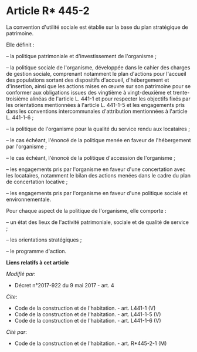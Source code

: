 # Article R* 445-2

La convention d'utilité sociale est établie sur la base du plan stratégique de patrimoine. 

Elle définit : 

– la politique patrimoniale et d'investissement de l'organisme ; 

– la politique sociale de l'organisme, développée dans le cahier des charges de gestion sociale, comprenant notamment le plan
d'actions pour l'accueil des populations sortant des dispositifs d'accueil, d'hébergement et d'insertion, ainsi que les
actions mises en œuvre sur son patrimoine pour se conformer aux obligations issues des vingtième à vingt-deuxième et trente-
troisième alinéas de l'article L. 441-1 et pour respecter les objectifs fixés par les orientations mentionnées à l'article L.
441-1-5 et les engagements pris dans les conventions intercommunales d'attribution mentionnées à l'article L. 441-1-6 ; 

– la politique de l'organisme pour la qualité du service rendu aux locataires ; 

– le cas échéant, l'énoncé de la politique menée en faveur de l'hébergement par l'organisme ; 

– le cas échéant, l'énoncé de la politique d'accession de l'organisme ; 

– les engagements pris par l'organisme en faveur d'une concertation avec les locataires, notamment le bilan des actions
menées dans le cadre du plan de concertation locative ; 

– les engagements pris par l'organisme en faveur d'une politique sociale et environnementale. 

Pour chaque aspect de la politique de l'organisme, elle comporte : 

– un état des lieux de l'activité patrimoniale, sociale et de qualité de service ; 

– les orientations stratégiques ; 

– le programme d'action.

**Liens relatifs à cet article**

_Modifié par_:

  - Décret n°2017-922 du 9 mai 2017 - art. 4

_Cite_:

  - Code de la construction et de l'habitation. - art. L441-1 (V)
  - Code de la construction et de l'habitation. - art. L441-1-5 (V)
  - Code de la construction et de l'habitation. - art. L441-1-6 (V)

_Cité par_:

  - Code de la construction et de l'habitation. - art. R*445-2-1 (M)
